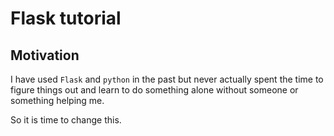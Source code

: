 # Flask tutorial

## Motivation

I have used `Flask` and `python` in the past but never actually spent the time to figure things out and learn to do something alone without someone or something helping me.

So it is time to change this.